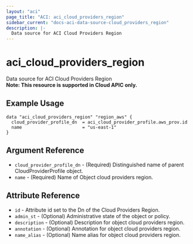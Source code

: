 ```yaml
---
layout: "aci"
page_title: "ACI: aci_cloud_providers_region"
sidebar_current: "docs-aci-data-source-cloud_providers_region"
description: |-
  Data source for ACI Cloud Providers Region
---
```


# aci_cloud_providers_region #
Data source for ACI Cloud Providers Region  
<b>Note: This resource is supported in Cloud APIC only.</b>
## Example Usage ##

```hcl
data "aci_cloud_providers_region" "region_aws" {
  cloud_provider_profile_dn  = aci_cloud_provider_profile.aws_prov.id
  name                       = "us-east-1"
}
```
## Argument Reference ##
* `cloud_provider_profile_dn` - (Required) Distinguished name of parent CloudProviderProfile object.
* `name` - (Required) Name of Object cloud providers region.



## Attribute Reference

* `id` - Attribute id set to the Dn of the Cloud Providers Region.
* `admin_st` - (Optional) Administrative state of the object or policy.
* `description` - (Optional) Description for object cloud providers region.
* `annotation` - (Optional) Annotation for object cloud providers region.
* `name_alias` - (Optional) Name alias for object cloud providers region.

